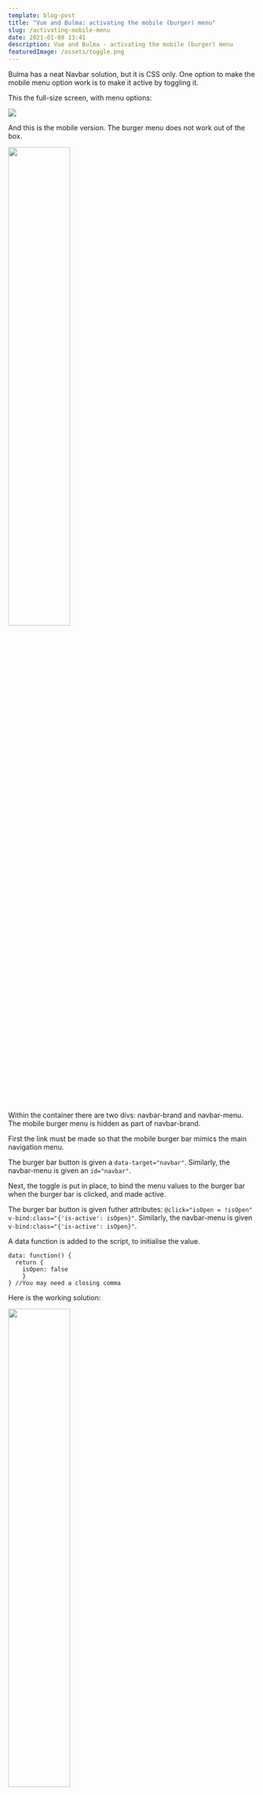 ```yaml
---
template: blog-post
title: "Vue and Bulma: activating the mobile (burger) menu"
slug: /activating-mobile-menu
date: 2021-01-08 13:41
description: Vue and Bulma - activating the mobile (burger) menu
featuredImage: /assets/toggle.png
---
```

Bulma has a neat Navbar solution, but it is CSS only. One option to make the mobile menu option work is to make it active by toggling it.


This the full-size screen, with menu options:

![](/assets/screenshot-2021-01-08-at-12.37.05.png)


And this is the mobile version. The burger menu does not work out of the box.

<img src="/assets/screenshot-2021-01-08-at-12.44.07.png" width=50%>

Within the container there are two divs: navbar-brand and navbar-menu. The mobile burger menu is hidden as part of navbar-brand.

First the link must be made so that the mobile burger bar mimics the main navigation menu.

The burger bar button is given a `data-target="navbar"`. Similarly, the navbar-menu is given an `id="navbar"`.

Next, the toggle is put in place, to bind the menu values to the burger bar when the burger bar is clicked, and made active.

The burger bar button is given futher attributes:
`@click="isOpen = !isOpen" v-bind:class="{'is-active': isOpen}"`. Similarly, the navbar-menu is given `v-bind:class="{'is-active': isOpen}"`.

A data function is added to the script, to initialise the value.

```
data: function() {
  return {
    isOpen: false
    }
} //You may need a closing comma
```


Here is the working solution:

<img src="/assets/screenshot-2021-01-08-at-14.00.06.png" width=50%>


Finally, you may want to apply some styling, as in the image above.  By default, the mobile menu is displayed on the left of the device. To move it to the right, add `is-pulled-right` to `class="navbar-menu is-pulled-right"`.

You can add colour and padding to the burger bar menu items by amending `.navbar-menu.is-active`.

```
.navbar-menu.is-active {
  display: block;
  background: linear-gradient(90deg,#ffffff,#c8c8c8);
  padding-left: 5px;
}
```



Here is the whole code block:

```
<template>
  <nav class="navbar container.is-fluid" role="navigation" aria-label="main navigation">
  <div class="navbar-brand">
    <a class="navbar-item" href="/"> <img class="img-responsive" src="favicon.ico" alt="">
      <strong class="is-size-4">Azimuth Insights</strong>
    </a>
    <a role="button" class="navbar-burger burger" aria-label="menu" aria-expanded="false" data-target="navbar" @click="isOpen = !isOpen" v-bind:class="{'is-active': isOpen}">
      <span aria-hidden="true"></span>
      <span aria-hidden="true"></span>
      <span aria-hidden="true"></span>
    </a>
  </div>
  <div class="navbar-menu is-pulled-right" id="navbar" v-bind:class="{'is-active': isOpen}">
    <div class="navbar-end">
      <router-link to="/" class="navbar-item">Home</router-link>
      <router-link to="/about" class="navbar-item">About</router-link>
      <router-link to="/clients" class="navbar-item">Clients</router-link>
    </div>
    <div class="navbar-end">
      <div class="navbar-item">
        <div class="buttons">
          <!-- Check that the SDK client is not currently loading before accessing is methods -->
          <div v-if="!$auth.loading">
            <!-- show login when not authenticated -->
            <a v-if="!$auth.isAuthenticated" @click="login" class="button is-dark"><strong>Sign in</strong></a>
            <!-- show logout when authenticated -->
            <a v-if="$auth.isAuthenticated" @click="logout" class="button is-dark"><strong>Log out</strong></a>
          </div>
        </div>
     </div>
    </div>
  </div>
</nav>
</template>

<script>
export default {
  name: 'Nav',
  // Nav Burger for mobile devices
  data: function() {
       return {
           isOpen: false
       }
   },
  methods: {
    // Log the user in
    login() {
      this.$auth.loginWithRedirect();
    },
    // Log the user out
    logout() {
      this.$auth.logout({
        returnTo: window.location.origin
      });
    }
  }
}
</script>

<style lang="scss" scoped>
  nav {
    margin-top: 0px;
    margin-bottom: 30px;
    a {
      font-weight: bold;
      color: #2c3e50;
      &.router-link-exact-active {
        color: #F05A28;
      }
    }  
  } 
</style>
```